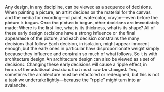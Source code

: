 Any design, in any discipline, can be viewed as a sequence of decisions. When painting a picture, an artist decides on the material for the canvas and the media for recording—oil paint, watercolor, crayon—even before the picture is begun. Once the picture is begun, other decisions are immediately made: Where is the first line, what is its thickness, what is its shape? All of these early design decisions have a strong influence on the final appearance of the picture, and each decision constrains the many decisions that follow. Each decision, in isolation, might appear innocent enough, but the early ones in particular have disproportionate weight simply because they influence and constrain so much of what follows. So it is with architecture design. An architecture design can also be viewed as a set of decisions. Changing these early decisions will cause a ripple effect, in terms of the additional decisions that must now be changed. Yes, sometimes the architecture must be refactored or redesigned, but this is not a task we undertake lightly—because the “ripple” might turn into an avalanche.